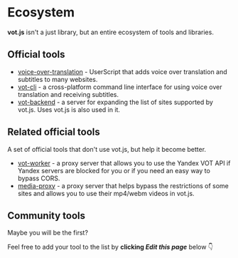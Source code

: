 # Ecosystem

**vot.js** isn't a just library, but an entire ecosystem of tools and libraries.

## Official tools

- [voice-over-translation](https://github.com/ilyhalight/voice-over-translation/issues) - UserScript that adds voice over translation and subtitles to many websites.
- [vot-cli](https://github.com/FOSWLY/vot-cli) - a cross-platform command line interface for using voice over translation and receiving subtitles.
- [vot-backend](https://github.com/FOSWLY/vot-backend) - a server for expanding the list of sites supported by vot.js. Uses vot.js is also used in it.

## Related official tools

A set of official tools that don't use vot.js, but help it become better.

- [vot-worker](https://github.com/FOSWLY/vot-worker) - a proxy server that allows you to use the Yandex VOT API if Yandex servers are blocked for you or if you need an easy way to bypass CORS.
- [media-proxy](https://github.com/FOSWLY/media-proxy) - a proxy server that helps bypass the restrictions of some sites and allows you to use their mp4/webm videos in vot.js.

## Community tools

Maybe you will be the first?

Feel free to add your tool to the list by **clicking _Edit this page_** below 👇
